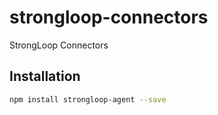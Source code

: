 # strongloop-connectors

StrongLoop Connectors

## Installation

```sh
npm install strongloop-agent --save
```
